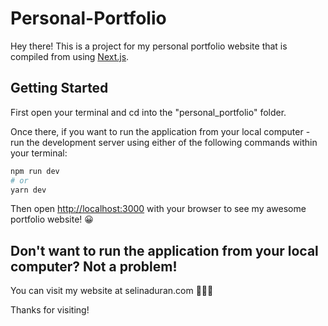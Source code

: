# Personal-Portfolio

Hey there! This is a project for my personal portfolio website that is compiled from using [Next.js](https://nextjs.org/).

## Getting Started

First open your terminal and cd into the "personal_portfolio" folder.

Once there, if you want to run the application from your local computer - run the development server using either of the following commands within your terminal:

```bash
npm run dev
# or
yarn dev
```

Then open [http://localhost:3000](http://localhost:3000) with your browser to see my awesome portfolio website! 😀

## Don't want to run the application from your local computer? Not a problem!

You can visit my website at selinaduran.com 👩🏻‍💻

Thanks for visiting!
